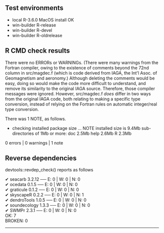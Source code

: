 ## Test environments

* local R-3.6.0 MacOS install OK
* win-builder R-release
* win-builder R-devel
* win-builder R-oldrelease

## R CMD check results

There were no ERRORs or WARNINGs.  (There were many warnings from the Fortran
compiler, owing to the existence of comments beyond the 72nd column in
src/magdec.f (which is code derived from IAGA, the Int'l Asoc. of Geomagnetism
and aeronomy.) Although deleting the comments would be easy, doing so would
make the code more difficult to understand, and remove its similarity to the
original IAGA source. Therefore, those compiler messages were ignored. However,
src/magdec.f *does* differ in two ways from the original IAGA code, both
relating to making a specific type conversion, instead of relying on the
Fortran rules on automatic integer/real type conversion.

There was 1 NOTE, as follows.

* checking installed package size ... NOTE
  installed size is  9.4Mb
  sub-directories of 1Mb or more:
    doc    2.5Mb
    help   2.6Mb
    R      2.3Mb



0 errors | 0 warnings | 1 note

## Reverse dependencies

devtools::revdep_check() reports as follows

✔ seacarb 3.2.12                         ── E: 0     | W: 0     | N: 0                                    
✔ ocedata 0.1.5                          ── E: 0     | W: 0     | N: 0                                    
✔ graticule 0.1.2                        ── E: 0     | W: 0     | N: 0                                    
✔ skyscapeR 0.2.2                        ── E: 0     | W: 0     | N: 1                                    
✔ dendroTools 1.0.5                      ── E: 0     | W: 0     | N: 0                                    
✔ soundecology 1.3.3                     ── E: 0     | W: 0     | N: 0                                    
✔ SWMPr 2.3.1                            ── E: 0     | W: 0     | N: 0                                    
OK: 7                                                                                                   
BROKEN: 0

---



